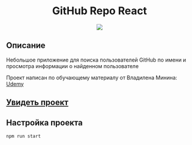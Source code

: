 <h1 align="center">GitHub Repo React</h1>
<p align="center">
  <img src="https://img.shields.io/badge/made%20by-opv1-blue.svg">
</p>

## Описание

Небольшое приложение для поиска пользователей GitHub по имени и просмотра информации о найденном пользователе

Проект написан по обучающему материалу от Владилена Минина:
[Udemy](https://www.udemy.com/course/react-2020-complete-guide/)

## [Увидеть проект](https://opv1.github.io/github-repo/)

## Настройка проекта

```
npm run start
```
